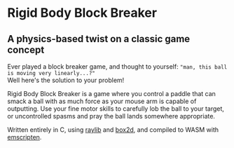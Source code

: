 # Rigid Body Block Breaker
## A physics-based twist on a classic game concept
Ever played a block breaker game, and thought to yourself: `"man, this ball is moving very linearly...?"`  
Well here's the solution to your problem!

Rigid Body Block Breaker is a game where you control a paddle that can smack a ball with as much force as your mouse arm is capable of outputting.
Use your fine motor skills to carefully lob the ball to your target, or uncontrolled spasms and pray the ball lands somewhere appropriate.


Written entirely in C, using [raylib](https://github.com/raysan5/raylib/) and [box2d](https://github.com/erincatto/box2d), and compiled to WASM with [emscripten](https://emscripten.org/).
